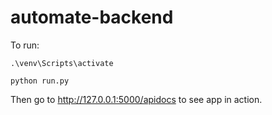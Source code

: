 # automate-backend

To run:
```
.\venv\Scripts\activate
```

```
python run.py
```

Then go to http://127.0.0.1:5000/apidocs to see app in action.